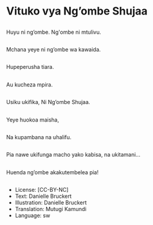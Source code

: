 # Vituko vya Ng’ombe Shujaa

##
Huyu ni ng’ombe.
Ng'ombe ni mtulivu.

##
Mchana yeye ni
ng’ombe wa kawaida.

##
Hupeperusha tiara.

##
Au kucheza mpira.

##
Usiku ukifika,
Ni Ng’ombe Shujaa.

##
Yeye huokoa maisha,

##
Na kupambana na
uhalifu.

##
Pia nawe ukifunga macho yako kabisa, na ukitamani...

##
Huenda ng’ombe akakutembelea pia!

##

##
* License: [CC-BY-NC]
* Text: Danielle Bruckert
* Illustration: Danielle Bruckert
* Translation: Mutugi Kamundi
* Language: sw
